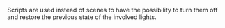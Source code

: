 Scripts are used instead of scenes to have the possibility to turn them off and restore the previous state of the involved lights.